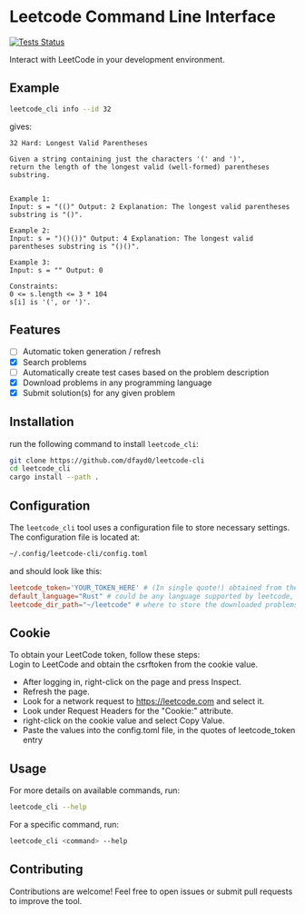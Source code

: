 # Leetcode Command Line Interface

[![Tests Status][actions-badge]][actions-url]

[actions-url]: https://github.com/coding-kelps/leetcode-cli/actions?query=workflow%3ACI+branch%3Amain
[actions-badge]: https://github.com/coding-kelps/leetcode-cli/actions/workflows/ci.yaml/badge.svg?branch=main

Interact with LeetCode in your development environment.

## Example

```sh
leetcode_cli info --id 32
```

gives:

```leetcode problem
32 Hard: Longest Valid Parentheses

Given a string containing just the characters '(' and ')',
return the length of the longest valid (well-formed) parentheses substring.


Example 1:
Input: s = "(()" Output: 2 Explanation: The longest valid parentheses substring is "()".

Example 2:
Input: s = ")()())" Output: 4 Explanation: The longest valid parentheses substring is "()()".

Example 3:
Input: s = "" Output: 0

Constraints:
0 <= s.length <= 3 * 104
s[i] is '(', or ')'.
```

## Features

- [ ] Automatic token generation / refresh
- [x] Search problems
- [ ] Automatically create test cases based on the problem description
- [x] Download problems in any programming language
- [x] Submit solution(s) for any given problem

## Installation

run the following command to install `leetcode_cli`:

```sh
git clone https://github.com/dfayd0/leetcode-cli
cd leetcode_cli
cargo install --path .
```

## Configuration

The `leetcode_cli` tool uses a configuration file to store necessary settings.
The configuration file is located at:

```sh
~/.config/leetcode-cli/config.toml
```
and should look like this:

```toml
leetcode_token='YOUR_TOKEN_HERE' # (In single quote!) obtained from the cookie section below
default_language="Rust" # could be any language supported by leetcode, re-prompted if not found for a given problem
leetcode_dir_path="~/leetcode" # where to store the downloaded problems
```

## Cookie

To obtain your LeetCode token, follow these steps:  
Login to LeetCode and obtain the csrftoken from the cookie value.

- After logging in, right-click on the page and press Inspect.
- Refresh the page.
- Look for a network request to https://leetcode.com and select it.
- Look under Request Headers for the "Cookie:" attribute.
- right-click on the cookie value and select Copy Value.
- Paste the values into the config.toml file, in the quotes of leetcode_token entry

## Usage

For more details on available commands, run:

```sh
leetcode_cli --help
```

For a specific command, run:

```sh
leetcode_cli <command> --help
```

## Contributing

Contributions are welcome! Feel free to open issues or submit pull requests to improve the tool.
